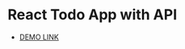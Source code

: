# React Todo App with API
- [DEMO LINK](https://AndriyZhabynets.github.io/react_todo-app-with-api/)
